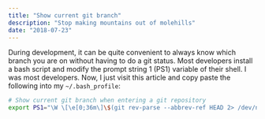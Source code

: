 ```yaml
---
title: "Show current git branch"
description: "Stop making mountains out of molehills"
date: "2018-07-23"
---
```


During development, it can be quite convenient to always know which branch you are on without having to do a git status. Most developers install a bash script and modify the prompt string 1 (PS1)  variable of their shell. I was most developers. Now, I just visit this article and copy paste the following into my `~/.bash_profile`:

```bash
# Show current git branch when entering a git repository
export PS1="\W \[\e[0;36m\]\$(git rev-parse --abbrev-ref HEAD 2> /dev/null)\[\e[0m\]\$ "
```
